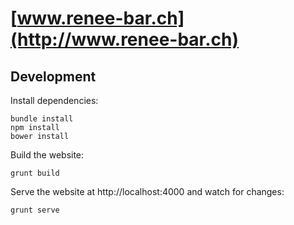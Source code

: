 [www.renee-bar.ch](http://www.renee-bar.ch)
================

Development
-----------
Install dependencies:
```
bundle install
npm install
bower install
```

Build the website:
```
grunt build
```

Serve the website at http://localhost:4000 and watch for changes:
```
grunt serve
```
